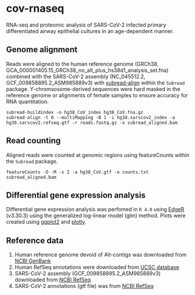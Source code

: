 # cov-rnaseq
RNA-seq and proteomic analysis of SARS-CoV-2 infected primary differentiated airway epithelial cultures in an age-dependent manner.

## Genome alignment

Reads were aligned to the human reference genome (GRCh38, GCA_000001405.15_GRCh38_no_alt_plus_hs38d1_analysis_set.fna) combined with the SARS-CoV-2 assembly (NC_045512.2, GCF_009858895.2_ASM985889v3) with [subread-align](http://bioinf.wehi.edu.au/subread/) within the `Subread` package. Y-chromsosome-derived sequences were hard masked in the reference genome or alignments of female samples to ensure accuracy for RNA quantitation.

```
subread-buildindex -o hg38_CoV_index hg38_CoV.fna.gz
subread-align -t 0 --multiMapping -B 1 -i hg38.sarscov2_index -a hg38.sarscov2.refseq.gtf -r reads.fastq.gz -o subread_aligned.bam
```

## Read counting

Aligned reads were counted at genomic regions using featureCounts within the `Subread` package.

```
featureCounts -O -M -s 2 -a hg38_CoV.gtf -o counts.txt subread_aligned.bam
```

## Differential gene expression analysis

Differential gene expression analysis was perfomed in `R 4.0` using [EdgeR](https://www.bioconductor.org/packages/release/bioc/html/edgeR.html) (v3.30.3) using the generalized log-linear model (glm) method. Plots were created using [ggplot2](https://ggplot2.tidyverse.org/) and [plotly](https://plotly.com/r/).

## Reference data

1. Human reference genome devoid of Alt-contigs was downloaded from [NCBI GenBank](ftp://ftp.ncbi.nlm.nih.gov/genomes/all/GCA/000/001/405/GCA_000001405.15_GRCh38/seqs_for_alignment_pipelines.ucsc_ids/GCA_000001405.15_GRCh38_no_alt_plus_hs38d1_analysis_set.fna.gz)
1. Human RefSeq annotations were downloaded from [UCSC database](http://hgdownload.soe.ucsc.edu/goldenPath/hg38/bigZips/genes/hg38.ncbiRefSeq.gtf.gz)
1. SARS-CoV-2 assembly (GCF_009858895.2_ASM985889v3) downloaded from [NCBI RefSeq](https://ftp.ncbi.nlm.nih.gov/genomes/all/GCF/009/858/895/GCF_009858895.2_ASM985889v3/GCF_009858895.2_ASM985889v3_genomic.fna.gz)
1. SARS-CoV-2 annotations (gtf file) was from [NCBI RefSeq](https://ftp.ncbi.nlm.nih.gov/genomes/all/GCF/009/858/895/GCF_009858895.2_ASM985889v3)

